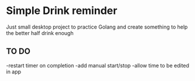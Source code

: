 # Simple Drink reminder

Just small desktop project to practice Golang and create something to help the better half drink enough

## TO DO

-restart timer on completion
-add manual start/stop
-allow time to be edited in app
